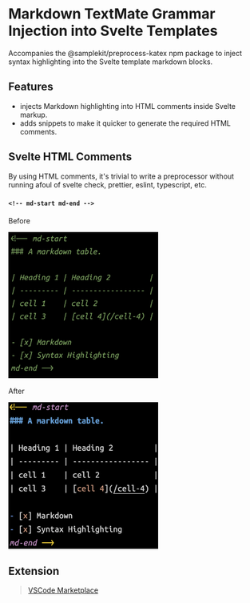 # Markdown TextMate Grammar Injection into Svelte Templates

Accompanies the @samplekit/preprocess-katex npm package to inject syntax highlighting into the Svelte template markdown blocks.

## Features

- injects Markdown highlighting into HTML comments inside Svelte markup.
- adds snippets to make it quicker to generate the required HTML comments.

## Svelte HTML Comments

By using HTML comments, it's trivial to write a preprocessor without running afoul of svelte check, prettier, eslint, typescript, etc.

#### `<!-- md-start md-end -->`

Before

<img alt="Markdown in HTML comment without extension." src="./static/demo-comment-md-before.png" width="300" />

After

<img alt="Markdown in HTML comment with extension." src="./static/demo-comment-md.png" width="300" />

## Extension

> [VSCode Marketplace](https://marketplace.visualstudio.com/items?itemName=timothycohen.svelte-pp-markdown)

